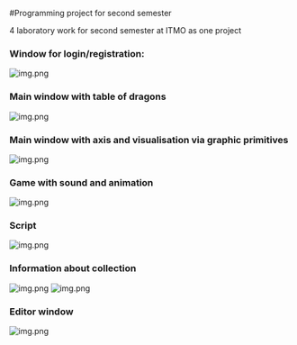 #Programming project for second semester

4 laboratory work for second semester at ITMO as one project

### Window for login/registration:

![img.png](readme_images/login_window.png)

### Main window with table of dragons

![img.png](readme_images/main_window.png)

### Main window with axis and visualisation via graphic primitives

![img.png](readme_images/main_window_visualisation.png)

### Game with sound and animation

![img.png](readme_images/game.png)

### Script

![img.png](readme_images/script.png)

### Information about collection

![img.png](readme_images/information.png)
![img.png](readme_images/information_1.png)


### Editor window

![img.png](readme_images/editor.png)
